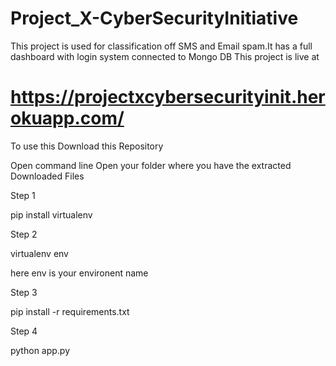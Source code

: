 # Project_X-CyberSecurityInitiative
This project is used for classification off SMS and Email spam.It has a full dashboard with login system connected to Mongo DB
This project is live at 
# https://projectxcybersecurityinit.herokuapp.com/

To use this Download this Repository

Open command line
Open your folder where you have the extracted Downloaded Files

Step 1

pip install virtualenv

Step 2

virtualenv env

here env is your environent name

Step 3

pip install -r requirements.txt

Step 4

python app.py

